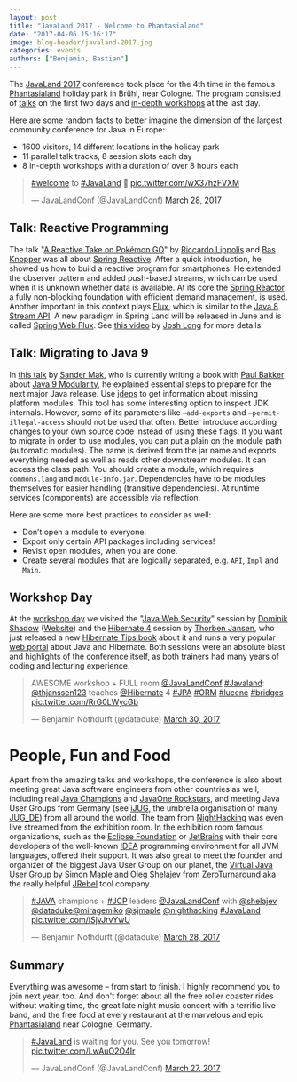 ```yaml
---
layout: post
title: "JavaLand 2017 - Welcome to Phantasialand"
date: "2017-04-06 15:16:17"
image: blog-header/javaland-2017.jpg
categories: events
authors: ["Benjamin, Bastian"]
---
```


The [JavaLand 2017](https://www.javaland.eu/en/javaland-2017/) conference took place for the 4th time in the famous [Phantasialand](http://www.phantasialand.de/en/) holiday park in Brühl, near Cologne.
The program consisted of [talks](https://programm.javaland.eu/2017/schedule.html) on the first two days and [in-depth workshops](https://www.javaland.eu/de/programm/schulungstag) at the last day.

Here are some random facts to better imagine the dimension of the largest community conference for Java in Europe:

- 1600 visitors, 14 different locations in the holiday park
- 11 parallel talk tracks, 8 session slots each day
- 8 in-depth workshops with a duration of over 8 hours each

<blockquote class="twitter-tweet" data-lang="en"><p lang="und" dir="ltr"><a href="https://twitter.com/hashtag/welcome?src=hash">#welcome</a> to <a href="https://twitter.com/hashtag/JavaLand?src=hash">#JavaLand</a> 💙 <a href="https://t.co/wX37hzFVXM">pic.twitter.com/wX37hzFVXM</a></p>&mdash; JavaLandConf (@JavaLandConf) <a href="https://twitter.com/JavaLandConf/status/846628341209878528">March 28, 2017</a></blockquote>
<script async src="//platform.twitter.com/widgets.js" charset="utf-8"></script>

## Talk: Reactive Programming

The talk "[A Reactive Take on Pokémon GO](https://programm.javaland.eu/2017/talk.html#talk?talkId=529316)" by [Riccardo Lippolis](https://www.linkedin.com/in/rlippolis) and [Bas Knopper](https://twitter.com/BWknopper) was all about [Spring Reactive](http://docs.spring.io/spring-framework/docs/5.0.0.M1/spring-framework-reference/html/web-reactive.html). After a quick introduction, he showed us how to build a reactive program for smartphones.
He extended the observer pattern and added push-based streams, which can be used when it is unknown whether data is available.
At its core the [Spring Reactor](https://projectreactor.io/), a fully non-blocking foundation with efficient demand management, is used.
Another important in this context plays [Flux](https://projectreactor.io/docs/core/release/api/reactor/core/publisher/Flux.html), which is similar to the [Java 8 Stream API](https://docs.oracle.com/javase/8/docs/api/java/util/stream/package-summary.html).
A new paradigm in Spring Land will be released in June and is called [Spring Web Flux](https://spring.io/blog/2017/03/15/spring-tips-the-spring-web-flux-reactive-client).
See [this video](https://www.youtube.com/watch?v=leZdgr-O4LE) by [Josh Long](https://twitter.com/starbuxman) for more details.

## Talk: Migrating to Java 9

In [this talk](https://programm.javaland.eu/2017/talk.html#talk?talkId=529430) by [Sander Mak](https://twitter.com/sander_mak), who is currently writing a book with [Paul Bakker](https://twitter.com/pbakker) about [Java 9 Modularity](https://twitter.com/javamodularity), he explained essential steps to prepare for the next major Java release.
Use [jdeps](https://docs.oracle.com/javase/8/docs/technotes/tools/unix/jdeps.html) to get information about missing platform modules.
This tool has some interesting option to inspect JDK internals. However, some of its parameters like `—add-exports` and `—permit-illegal-access` should not be used that often.
Better introduce according changes to your own source code instead of using these flags.
If you want to migrate in order to use modules, you can put a plain on the module path (automatic modules).
The name is derived from the jar name and exports everything needed as well as reads other downstream modules.
It can access the class path.
You should create a module, which requires `commons.lang` and `module-info.jar`.
Dependencies have to be modules themselves for easier handling (transitive dependencies).
At runtime services (components) are accessible via reflection.

Here are some more best practices to consider as well:

- Don’t open a module to everyone.
- Export only certain API packages including services!
- Revisit open modules, when you are done.
- Create several modules that are logically separated, e.g. `API`, `Impl` and `Main`.

## Workshop Day

At the [workshop day](https://www.javaland.eu/de/programm/schulungstag) we visited the "[Java Web Security](https://github.com/dschadow/JavaSecurity)" session by [Dominik Shadow](https://twitter.com/dschadow) ([Website](https://blog.dominikschadow.de/)) and the [Hibernate 4](http://hibernate.org/) session by [Thorben Jansen](https://twitter.com/thjanssen123), who just released a new [Hibernate Tips book](http://www.thoughts-on-java.org/hibernate-tips-book-release-special-launch-price/) about it and runs a very popular [web portal](http://www.thoughts-on-java.org/) about Java and Hibernate.
Both sessions were an absolute blast and highlights of the conference itself, as both trainers had many years of coding and lecturing experience.

<blockquote class="twitter-tweet" data-lang="en"><p lang="en" dir="ltr">AWESOME workshop + FULL room  <a href="https://twitter.com/JavaLandConf">@JavaLandConf</a> <a href="https://twitter.com/hashtag/Javaland?src=hash">#Javaland</a>: <a href="https://twitter.com/thjanssen123">@thjanssen123</a> teaches <a href="https://twitter.com/Hibernate">@Hibernate</a> 4 <a href="https://twitter.com/hashtag/JPA?src=hash">#JPA</a> <a href="https://twitter.com/hashtag/ORM?src=hash">#ORM</a> <a href="https://twitter.com/hashtag/lucene?src=hash">#lucene</a> <a href="https://twitter.com/hashtag/bridges?src=hash">#bridges</a> <a href="https://t.co/RrG0LWycGb">pic.twitter.com/RrG0LWycGb</a></p>&mdash; Benjamin Nothdurft (@dataduke) <a href="https://twitter.com/dataduke/status/847394050986594307">March 30, 2017</a></blockquote>
<script async src="//platform.twitter.com/widgets.js" charset="utf-8"></script>

# People, Fun and Food

Apart from the amazing talks and workshops, the conference is also about meeting great Java software engineers from other countries as well, including real [Java Champions](https://community.oracle.com/community/java/java-champions) and [JavaOne Rockstars](https://www.oracle.com/javaone/rock-star-wall-of-fame.html), and meeting Java User Groups from Germany (see [iJUG](ijug.eu), the umbrella organisation of many [JUG_DE](https://twitter.com/JUG_DE)) from all around the world.
The team from [NightHacking](http://nighthacking.com) was even live streamed from the exhibition room.
In the exhibition room famous organizations, such as the [Eclipse Foundation](https://eclipse.org/org/foundation/) or [JetBrains](https://www.jetbrains.com/) with their core developers of the well-known [IDEA](https://www.jetbrains.com/idea/) programming environment for all JVM languages, offered their support.
It was also great to meet the founder and organizer of the biggest Java User Group on our planet, the [Virtual Java User Group](https://virtualjug.com/) by [Simon Maple](https://twitter.com/sjmaple) and [Oleg Shelajev](https://twitter.com/shelajev) from [ZeroTurnaround](https://zeroturnaround.com/) aka the really helpful [JRebel](https://zeroturnaround.com/software/jrebel) tool company.

<blockquote class="twitter-tweet" data-lang="en"><p lang="en" dir="ltr"><a href="https://twitter.com/hashtag/JAVA?src=hash">#JAVA</a> champions + <a href="https://twitter.com/hashtag/JCP?src=hash">#JCP</a> leaders <a href="https://twitter.com/JavaLandConf">@JavaLandConf</a> with <a href="https://twitter.com/shelajev">@shelajev</a> <a href="https://twitter.com/dataduke">@dataduke</a><a href="https://twitter.com/miragemiko">@miragemiko</a> <a href="https://twitter.com/sjmaple">@sjmaple</a> <a href="https://twitter.com/nighthacking">@nighthacking</a> <a href="https://twitter.com/hashtag/JavaLand?src=hash">#JavaLand</a> <a href="https://t.co/ISjvJrvYwU">pic.twitter.com/ISjvJrvYwU</a></p>&mdash; Benjamin Nothdurft (@dataduke) <a href="https://twitter.com/dataduke/status/846685232346615813">March 28, 2017</a></blockquote>
<script async src="//platform.twitter.com/widgets.js" charset="utf-8"></script>

## Summary

Everything was awesome – from start to finish.
I highly recommend you to join next year, too.
And don't forget about all the free roller coaster rides without waiting time, the great late night music concert with a terrific live band, and the free food at every restaurant at the marvelous and epic [Phantasialand](http://www.phantasialand.de/en/) near Cologne, Germany.

<blockquote class="twitter-tweet" data-lang="en"><p lang="en" dir="ltr"><a href="https://twitter.com/hashtag/JavaLand?src=hash">#JavaLand</a> is waiting for you. See you tomorrow! <a href="https://t.co/LwAuO2O4Ir">pic.twitter.com/LwAuO2O4Ir</a></p>&mdash; JavaLandConf (@JavaLandConf) <a href="https://twitter.com/JavaLandConf/status/846271953442877440">March 27, 2017</a></blockquote>
<script async src="//platform.twitter.com/widgets.js" charset="utf-8"></script>
